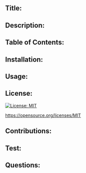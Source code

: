 ## Title: 

## Description: 

## Table of Contents: 

## Installation: 

## Usage: 

 
## License: 
[![License: MIT](https://img.shields.io/badge/License-MIT-yellow.svg)](https://opensource.org/licenses/MIT)

https://opensource.org/licenses/MIT
## Contributions: 

## Test: 

## Questions: 




